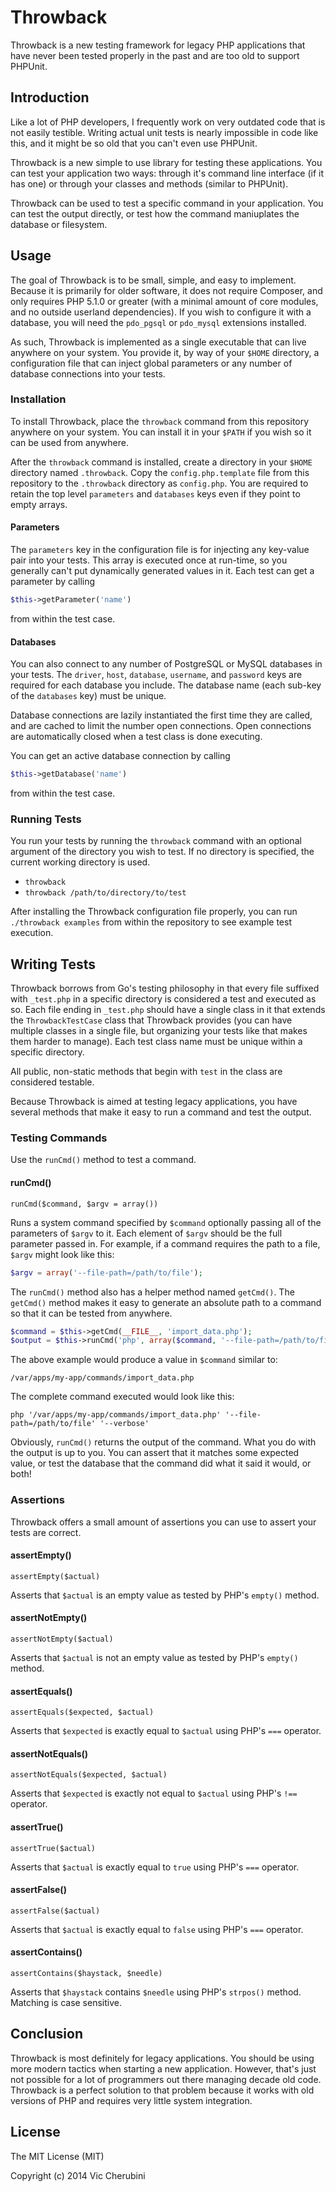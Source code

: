 # Throwback
Throwback is a new testing framework for legacy PHP applications that have never been tested properly in the past and are too old to support PHPUnit.

## Introduction
Like a lot of PHP developers, I frequently work on very outdated code that is not easily testible. Writing actual unit tests is nearly impossible in code like this, and it might be so old that you can't even use PHPUnit.

Throwback is a new simple to use library for testing these applications. You can test your application two ways: through it's command line interface (if it has one) or through your classes and methods (similar to PHPUnit).

Throwback can be used to test a specific command in your application. You can test the output directly, or test how the command maniuplates the database or filesystem.

## Usage
The goal of Throwback is to be small, simple, and easy to implement. Because it is primarily for older software, it does not require Composer, and only requires PHP 5.1.0 or greater (with a minimal amount of core modules, and no outside userland dependencies). If you wish to configure it with a database, you will need the `pdo_pgsql` or `pdo_mysql` extensions installed.

As such, Throwback is implemented as a single executable that can live anywhere on your system. You provide it, by way of your `$HOME` directory, a configuration file that can inject global parameters or any number of database connections into your tests.

### Installation
To install Throwback, place the `throwback` command from this repository anywhere on your system. You can install it in your `$PATH` if you wish so it can be used from anywhere.

After the `throwback` command is installed, create a directory in your `$HOME` directory named `.throwback`. Copy the `config.php.template` file from this repository to the `.throwback` directory as `config.php`. You are required to retain the top level `parameters` and `databases` keys even if they point to empty arrays.

#### Parameters
The `parameters` key in the configuration file is for injecting any key-value pair into your tests. This array is executed once at run-time, so you generally can't put dynamically generated values in it. Each test can get a parameter by calling

```php
$this->getParameter('name')
```

from within the test case.

#### Databases
You can also connect to any number of PostgreSQL or MySQL databases in your tests. The `driver`, `host`, `database`, `username`, and `password` keys are required for each database you include. The database name (each sub-key of the `databases` key) must be unique.

Database connections are lazily instantiated the first time they are called, and are cached to limit the number open connections. Open connections are automatically closed when a test class is done executing.

You can get an active database connection by calling

```php
$this->getDatabase('name')
```

from within the test case.

### Running Tests
You run your tests by running the `throwback` command with an optional argument of the directory you wish to test. If no directory is specified, the current working directory is used. 

* `throwback`
* `throwback /path/to/directory/to/test`

After installing the Throwback configuration file properly, you can run `./throwback examples` from within the repository to see example test execution.

## Writing Tests
Throwback borrows from Go's testing philosophy in that every file suffixed with `_test.php` in a specific directory is considered a test and executed as so. Each file ending in `_test.php` should have a single class in it that extends the `ThrowbackTestCase` class that Throwback provides (you can have multiple classes in a single file, but organizing your tests like that makes them harder to manage). Each test class name must be unique within a specific directory.

All public, non-static methods that begin with `test` in the class are considered testable.

Because Throwback is aimed at testing legacy applications, you have several methods that make it easy to run a command and test the output.

### Testing Commands
Use the `runCmd()` method to test a command.

#### runCmd()
`runCmd($command, $argv = array())`

Runs a system command specified by `$command` optionally passing all of the parameters of `$argv` to it. Each element of `$argv` should be the full parameter passed in. For example, if a command requires the path to a file, `$argv` might look like this:

```php
$argv = array('--file-path=/path/to/file');
```

The `runCmd()` method also has a helper method named `getCmd()`. The `getCmd()` method makes it easy to generate an absolute path to a command so that it can be tested from anywhere.

```php
$command = $this->getCmd(__FILE__, 'import_data.php');
$output = $this->runCmd('php', array($command, '--file-path=/path/to/file', '--verbose'));
```

The above example would produce a value in `$command` similar to:

```shell
/var/apps/my-app/commands/import_data.php
```

The complete command executed would look like this:

```shell
php '/var/apps/my-app/commands/import_data.php' '--file-path=/path/to/file' '--verbose'
```

Obviously, `runCmd()` returns the output of the command. What you do with the output is up to you. You can assert that it matches some expected value, or test the database that the command did what it said it would, or both!

### Assertions
Throwback offers a small amount of assertions you can use to assert your tests are correct.

#### assertEmpty()
`assertEmpty($actual)`

Asserts that `$actual` is an empty value as tested by PHP's `empty()` method.

#### assertNotEmpty()
`assertNotEmpty($actual)`

Asserts that `$actual` is not an empty value as tested by PHP's `empty()` method.

#### assertEquals()
`assertEquals($expected, $actual)`

Asserts that `$expected` is exactly equal to `$actual` using PHP's `===` operator.

#### assertNotEquals()
`assertNotEquals($expected, $actual)`

Asserts that `$expected` is exactly not equal to `$actual` using PHP's `!==` operator.

#### assertTrue()
`assertTrue($actual)`

Asserts that `$actual` is exactly equal to `true` using PHP's `===` operator.

#### assertFalse()
`assertFalse($actual)`

Asserts that `$actual` is exactly equal to `false` using PHP's `===` operator.

#### assertContains()
`assertContains($haystack, $needle)`

Asserts that `$haystack` contains `$needle` using PHP's `strpos()` method. Matching is case sensitive.

## Conclusion
Throwback is most definitely for legacy applications. You should be using more modern tactics when starting a new application. However, that's just not possible for a lot of programmers out there managing decade old code. Throwback is a perfect solution to that problem because it works with old versions of PHP and requires very little system integration.

## License
The MIT License (MIT)

Copyright (c) 2014 Vic Cherubini
